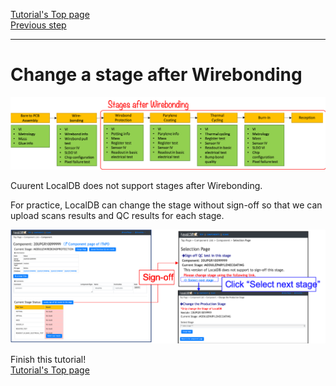 [Tutorial's Top page](flow.md)<br>
[Previous step](upload_itkpdwire.md)<br>
<hr>

# Change a stage after Wirebonding

![stage after](../images/qc-flow/stage_other.png)

Cuurent LocalDB does not support stages after Wirebonding.

For practice, LocalDB can change the stage without sign-off so that we can upload scans results and QC results for each stage.

![Sign-off after WB](../images/qc-flow/signoff_after.png)

Finish this tutorial!<br>
[Tutorial's Top page](flow.md)<br>
